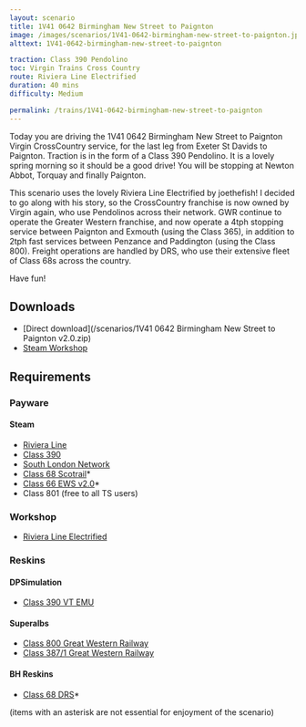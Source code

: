```yaml
---
layout: scenario
title: 1V41 0642 Birmingham New Street to Paignton
image: /images/scenarios/1V41-0642-birmingham-new-street-to-paignton.jpg
alttext: 1V41-0642-birmingham-new-street-to-paignton

traction: Class 390 Pendolino
toc: Virgin Trains Cross Country
route: Riviera Line Electrified
duration: 40 mins
difficulty: Medium

permalink: /trains/1V41-0642-birmingham-new-street-to-paignton
---
```


Today you are driving the 1V41 0642 Birmingham New Street to Paignton Virgin CrossCountry service, for the last leg from Exeter St Davids to Paignton. Traction is in the form of a Class 390 Pendolino. It is a lovely spring morning so it should be a good drive! You will be stopping at Newton Abbot, Torquay and finally Paignton.

This scenario uses the lovely Riviera Line Electrified by joethefish! I decided to go along with his story, so the CrossCountry franchise is now owned by Virgin again, who use Pendolinos across their network. GWR continue to operate the Greater Western franchise, and now operate a 4tph stopping service between Paignton and Exmouth (using the Class 365), in addition to 2tph fast services between Penzance and Paddington (using the Class 800). Freight operations are handled by DRS, who use their extensive fleet of Class 68s across the country.

Have fun!

## Downloads
* [Direct download](/scenarios/1V41 0642 Birmingham New Street to Paignton v2.0.zip)
* [Steam Workshop](https://steamcommunity.com/sharedfiles/filedetails/?id=1474607185)

## Requirements

### Payware

#### Steam
* [Riviera Line](http://store.steampowered.com/app/222632)
* [Class 390](http://store.steampowered.com/app/208343)
* [South London Network](https://store.steampowered.com/app/222638)
* [Class 68 Scotrail](http://store.steampowered.com/app/376930)*
* [Class 66 EWS v2.0](http://store.steampowered.com/app/222568)*
* Class 801 (free to all TS users)

### Workshop
* [Riviera Line Electrified](http://steamcommunity.com/workshop/filedetails/?id=564595230)

### Reskins
#### DPSimulation
* [Class 390 VT EMU](http://dpsimulation.org.uk/reskins.html#DefEMU)

#### Superalbs
* [Class 800 Great Western Railway](http://superalbs.weebly.com/class800greatwesternrailway.html)
* [Class 387/1 Great Western Railway](http://superalbs.weebly.com/class387greatwesternrailway.html)

#### BH Reskins
* [Class 68 DRS](https://www.facebook.com/photo.php?fbid=1114446985268228&set=oa.515760421890353&type=1&theater)*

(items with an asterisk are not essential for enjoyment of the scenario)
